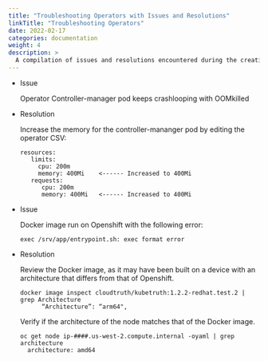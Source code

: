 ```yaml
---
title: "Troubleshooting Operators with Issues and Resolutions"
linkTitle: "Troubleshooting Operators"
date: 2022-02-17
categories: documentation
weight: 4
description: >
  A compilation of issues and resolutions encountered during the creation and troubleshooting of operators.
---
```


* Issue
  
  Operator Controller-manager pod keeps crashlooping with OOMkilled

* Resolution

  Increase the memory for the controller-mananger pod by editing the operator CSV:

   ````
   resources:
      limits:
        cpu: 200m
        memory: 400Mi    <------ Increased to 400Mi
      requests:
         cpu: 200m
         memory: 400Mi   <------ Increased to 400Mi
   ````

* Issue

  Docker image run on Openshift with the following error:
  ````
  exec /srv/app/entrypoint.sh: exec format error
  ````
* Resolution
  
  Review the Docker image, as it may have been built on a device with an architecture that differs from that of Openshift.

  ````
  docker image inspect cloudtruth/kubetruth:1.2.2-redhat.test.2 | grep Architecture
        “Architecture”: “arm64", 
  ````  

  Verify if the architecture of the node matches that of the Docker image.
  ````
  oc get node ip-####.us-west-2.compute.internal -oyaml | grep architecture
    architecture: amd64
  ````

    
